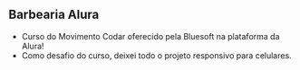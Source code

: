 ## Barbearia Alura 
 - Curso do Movimento Codar oferecido pela Bluesoft na plataforma da Alura!
 - Como desafio do curso, deixei todo o projeto responsivo para celulares. 